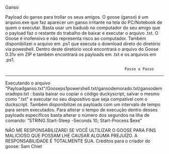 Ganso

Payload do ganso para trollar os seus amigos. O goose (ganso) é um arquivo.exe que faz aparecer um ganso irritante na tela do PC/Notebook de quem o executar. Basta usar um badusb no computador do seu amigo que o payload faz o restante do trabalho de baixar e executar o arquivo .txt. O Goose é inofensivo e não representa risco ao computador. Também disponibilizei o arquivo em .ps1 que executa o download direto do diretório via poweshell. Dentro deste diretório você encontrará o arquivo do Goose 0.31v em ZIP e também encontrará os payloads em .txt e os arquivos em .ps1.

                                                         Passo a Passo
--------------------------------------------------------------------------------------------------------------------------------------------------------------------------------------------------------------------

Executando o arquivo "Payloadganso.txt"/Gooseps1powershell.txt/gansodemorado.txt/gansodemoradops.txt : basta baixar ou copiar o código duckyscript, salvar o mesmo como ".txt" e executar no seu dispositivo que seja compatível com o duckscript. Também disponibilizei os payloads com um intervalo de tempo para serem executados. Para alterar o tempo de execução dentro desses payloads específicos basta alterar o número dos segundos na liha de comando: “STRING Start-Sleep -Seconds 10; Start-Process $exe”

NÃO ME RESPONSABILIZAREI SE VOCÊ ULTILIZAR O GOOSE PARA FINS MALICIOSO QUE POSSAM LHE CAUSAR ALGUMA PREJUÍZO. A RESPONSABILIDADE É TOTALMENTE SUA.
Créditos para o criador do goose: Sam Chiet
